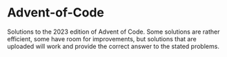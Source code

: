 # Advent-of-Code

Solutions to the 2023 edition of Advent of Code. Some solutions are rather efficient, some have room for improvements, but solutions that are uploaded will work and provide the correct answer to the stated problems. 
